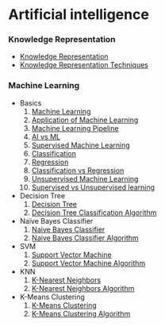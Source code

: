 # Artificial intelligence
### Knowledge Representation
  - [Knowledge Representation](https://github.com/anubhav7747/Notes/blob/main/Artificial%20Intelligence%20/Knowledge%20Representation/Knowledge%20Representation.md)
  - [Knowledge Representation Techniques](https://github.com/anubhav7747/Notes/blob/main/Artificial%20Intelligence%20/Knowledge%20Representation/Knowledge%20Representation%20Techniques.md)

### Machine Learning
  - Basics
    1. [Machine Learning](https://github.com/anubhav7747/Notes/blob/main/Artificial%20Intelligence%20/Machine%20Learning/Basics%20/01%20Machine%20Learning.md)
    2. [Application of Machine Learning](https://github.com/anubhav7747/Notes/blob/main/Artificial%20Intelligence%20/Machine%20Learning/Basics%20/02%20Applications%20of%20Machine%20Learning.md)
    3. [Machine Learning Pipeline](https://github.com/anubhav7747/Notes/blob/main/Artificial%20Intelligence%20/Machine%20Learning/Basics%20/03%20Machine%20Learning%20Pipeline.md)
    4. [AI vs ML](https://github.com/anubhav7747/Notes/blob/main/Artificial%20Intelligence%20/Machine%20Learning/Basics%20/04%20AI%20vs%20ML.md)
    5. [Supervised Machine Learning](https://github.com/anubhav7747/Notes/blob/main/Artificial%20Intelligence%20/Machine%20Learning/Basics%20/05%20Supervised%20Learning.md)
    6. [Classification](https://github.com/anubhav7747/Notes/blob/main/Artificial%20Intelligence%20/Machine%20Learning/Basics%20/06%20Classification.md)
    7. [Regression](https://github.com/anubhav7747/Notes/blob/main/Artificial%20Intelligence%20/Machine%20Learning/Basics%20/07%20Regression.md)
    8. [Classification vs Regression](https://github.com/anubhav7747/Notes/blob/main/Artificial%20Intelligence%20/Machine%20Learning/Basics%20/08%20Classification%20vs%20Regression.md)
    9. [Unsupervised Machine Learning ](https://github.com/anubhav7747/Notes/tree/main/Artificial%20Intelligence%20/Machine%20Learning/Basics%20)
    10. [Supervised vs Unsupervised learning](https://github.com/anubhav7747/Notes/blob/main/Artificial%20Intelligence%20/Machine%20Learning/Basics%20/10%20Supervised%20vs%20Unsupervised%20learning.md)
  - Decision Tree
    1. [Decision Tree](https://github.com/anubhav7747/Notes/blob/main/Artificial%20Intelligence%20/Machine%20Learning/Decision%20Tree/Decision%20Tree.md)
    2. [Decision Tree Classification Algorithm](https://github.com/anubhav7747/Notes/blob/main/Artificial%20Intelligence%20/Machine%20Learning/Decision%20Tree/Decision%20Tree%20Classification%20Algorithm.md)
  - Naïve Bayes Classifier
    1. [Naive Bayes Classifier](https://github.com/anubhav7747/Notes/blob/main/Artificial%20Intelligence%20/Machine%20Learning/Na%C3%AFve%20Bayes%20Classifier/Na%C3%AFve%20Bayes%20Classifier.md)
    2. [Naive Bayes Classifier Algorithm](https://github.com/anubhav7747/Notes/blob/main/Artificial%20Intelligence%20/Machine%20Learning/Na%C3%AFve%20Bayes%20Classifier/Na%C3%AFve%20Bayes%20Classifier%20Algorithm.md)
  - SVM
    1. [Support Vector Machine](https://github.com/anubhav7747/Notes/blob/main/Artificial%20Intelligence%20/Machine%20Learning/Support%20Vector%20Machine/Support%20Vector%20Machine%20(SVM).md)
    2. [Support Vector Machine Algorithm](https://github.com/anubhav7747/Notes/blob/main/Artificial%20Intelligence%20/Machine%20Learning/Support%20Vector%20Machine/SVM%20Algorithm.md)
  - KNN
    1. [K-Nearest Neighbors](https://github.com/anubhav7747/Notes/blob/main/Artificial%20Intelligence%20/Machine%20Learning/KNN%20/KNN.md)
    2. [K-Nearest Neighbors Algorithm](https://github.com/anubhav7747/Notes/blob/main/Artificial%20Intelligence%20/Machine%20Learning/KNN%20/KNN%20Algorithm.md)
  - K-Means Clustering
    1. [K-Means Clustering](https://github.com/anubhav7747/Notes/blob/main/Artificial%20Intelligence%20/Machine%20Learning/K-Means%20Clustering/K-Means%20Clustering.md)
    2. [K-Means Clustering Algorithm](https://github.com/anubhav7747/Notes/blob/main/Artificial%20Intelligence%20/Machine%20Learning/K-Means%20Clustering/K-Means%20Clustering%20Algorithm.md)
